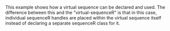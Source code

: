 This example shows how a virtual sequence can be declared and used. The difference between this and the "virtual-sequenceR" is that in this case, individual sequenceR handles are placed within the virtual sequence itself instead of declaring a separate sequenceR class for it.
